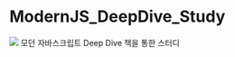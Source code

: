 # ModernJS_DeepDive_Study
  <img src="https://img.shields.io/badge/자바스크립트-F7DF1E?style=flat&logo=JavaScript&logoColor=white"/>
모던 자바스크립트 Deep Dive 책을 통한 스터디
